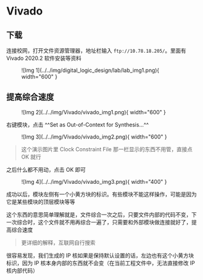 # Vivado

## 下载

连接校网，打开文件资源管理器，地址栏输入 `ftp://10.78.18.205/`。里面有 Vivado 2020.2 软件安装等资料

<figure markdown="span">
    ![Img 1](../../img/digital_logic_design/lab/lab_img1.png){ width="600" }
</figure>

## 提高综合速度

<figure markdown="span">
    ![Img 2](../../img/Vivado/vivado_img1.png){ width="600" }
</figure>

右键模块，点击 ^^Set as Out-of-Context for Synthesis...^^

<figure markdown="span">
    ![Img 3](../../img/Vivado/vivado_img2.png){ width="600" }
</figure>

> 这个演示图片里 Clock Constraint File 那一栏显示的东西不用管，直接点 OK 就行

之后什么都不用动，点击 OK 即可

<figure markdown="span">
    ![Img 4](../../img/Vivado/vivado_img3.png){ width="400" }
</figure>

成功以后，模块左侧有一个小黄方块的标识。有些模块不能这样操作，可能是因为它是某些模块的顶层模块等等

这个东西的意思简单理解就是，文件综合一次之后，只要文件内部的代码不变，下一次综合时，这个文件就不用再综合一遍了，只需要和外部模块做连接就好了，提高综合速度

> 更详细的解释，互联网自行搜索

很容易发现，我们生成的 IP 核如果是保持默认设置的话，左边也有这个小黄方块标识，因为 IP 核本身内部的东西就不会变（在当前工程文件中，无法直接修改 IP 核内部代码）